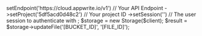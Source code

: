<?php

use Appwrite\Client;
use Appwrite\Services\Storage;

$client = new Client();

$client
    ->setEndpoint('https://cloud.appwrite.io/v1') // Your API Endpoint
    ->setProject('5df5acd0d48c2') // Your project ID
    ->setSession('') // The user session to authenticate with
;

$storage = new Storage($client);

$result = $storage->updateFile('[BUCKET_ID]', '[FILE_ID]');
